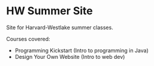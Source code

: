 # HW Summer Site

Site for Harvard-Westlake summer classes.

Courses covered:

- Programming Kickstart (Intro to programming in Java)
- Design Your Own Website (Intro to web dev)